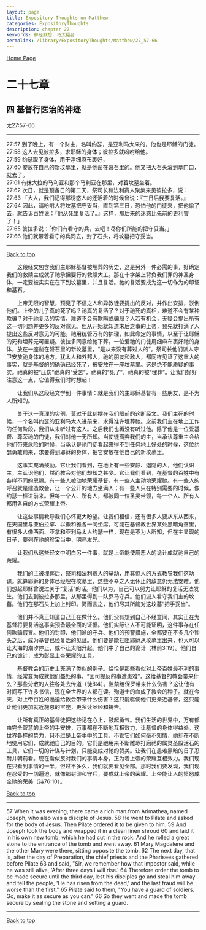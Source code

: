 ```yaml
---
layout: page
title: Expository Thoughts on Matthew
categories: ExpositoryThoughts
description: chapter 27
keywords: 释经默想，马太福音
permalink: /library/ExpositoryThoughts/Matthew/27_57-66
---
```

[ Home Page ]({{site.baseurl}}/index) <br>

<a name="0"></a>
# 二十七章 

## 四 基督行医治的神迹

太27:57-66

***

27:57 到了晚上，有一个财主，名叫约瑟，是亚利马太来的，他也是耶稣的门徒。<br>
27:58 这人去见彼拉多，求耶稣的身体；彼拉多就吩咐给他。<br>
27:59 约瑟取了身体，用干净细麻布裹好，<br>
27:60 安放在自己的新坟墓里，就是他凿在磐石里的。他又把大石头滚到墓门口，就去了。<br>
27:61 有抹大拉的马利亚和那个马利亚在那里，对着坟墓坐着。<br>
27:62 次日，就是预备日的第二天，祭司长和法利赛人聚集来见彼拉多，说：<br>
27:63 「大人，我们记得那诱惑人的还活着的时候曾说：『三日后我要复活。』<br>
27:64 因此，请吩咐人将坟墓把守妥当，直到第三日，恐怕他的门徒来，把他偷了去，就告诉百姓说：『他从死里复活了。』这样，那后来的迷惑比先前的更利害了！」<br>
27:65 彼拉多说：「你们有看守的兵，去吧！尽你们所能的把守妥当。」<br>
27:66 他们就带着看守的兵同去，封了石头，将坟墓把守妥当。<br>

***

[Back to top](#0)

&emsp;&emsp;这段经文包含我们主耶稣基督被埋葬的历史，这是另外一件必需的事，好确定我们的救赎主成就了祂承担要行的救赎大工。那在十字架上背负我们罪的神圣身体，一定要被实实在在下到坟墓里，并且复活。祂的复活要成为这一切作为的印证和基石。

&emsp;&emsp;上帝无限的智慧，预见了不信之人和异教徒要提出的反对，并作出安排，驳倒他们。上帝的儿子真的死了吗？祂真的复活了？对于祂死的真相，难道不会有某种欺骗？对于祂复活的实情，难道不会有欺瞒或骗局？人若有机会，无疑会提出所有这一切问题并更多的反对意见。但从开始就知道末后之事的上帝，预先就打消了人提出这些反对意见的可能。祂用统管万有的护理，如此命定的事情，以至于让耶稣的死和埋葬无可置疑。彼拉多同意给祂下葬。一位爱祂的门徒用细麻布裹好祂的身体，放在一座凿在磐石里的新坟墓里，“是从来没有葬过人的”。祭司长他们派人守卫安放祂身体的地方。犹太人和外邦人，祂的朋友和敌人，都同样见证了这重大的事实，就是基督的的确确已经死了，被安放在一座坟墓里。这是绝不能质疑的事实。祂真的被“压伤”祂真的“受苦”，祂真的“死了”，祂真的被“埋葬”。让我们好好注意这一点，它值得我们时时想起！

&emsp;&emsp;让我们从这段经文学到一件事情：就是我们的主耶稣基督有一些朋友，是不为人所知的。

&emsp;&emsp;关于这一真理的实例，莫过于此刻摆在我们眼前的这断经文。我们主死的时候，一个名叫约瑟的亚利马太人进前来，求得准许埋葬祂。之前我们主在地上工作的任何阶段，我们从未听过有这人。之后我们也再没有听过他。除了他是一位爱基督、尊荣祂的门徒，我们对他一无所知。当使徒离弃我们的主，当承认尊重主会给他们带来危险的时候，当承认是祂门徒看起来得不到任何地上好处的时候，这位约瑟勇敢前来，求要得到耶稣的身体，把它安放在他自己的新坟墓里。

&emsp;&emsp;这事实充满鼓励。它让我们看到，在地上有一些安静、退隐的人，他们认识主，主认识他们，然而教会对他们却知之甚少。它让我们看到，在基督的百姓中有各样不同的恩赐。有一些人被动地荣耀基督，有一些人主动地荣耀祂。有一些人的呼召就是建造教会，让一个公开的地方坐满人；有一些人只在特别需要的时候，像约瑟一样进前来。但每一个人、所有人，都被同一位圣灵带领，每一个人、所有人都用各自的方式荣耀上帝。

&emsp;&emsp;让这些事情教导我们心怀更大盼望。让我们相信，还有很多人要从东从西来，在天国里与亚伯拉罕、以撒和雅各一同坐席。可能在基督教世界某处黑暗角落里，有很多人像西面、亚拿和亚利马太人约瑟一样，现在是不为人所知，但在主显现的日子，要列在祂的珍宝当中，明亮发光。

&emsp;&emsp;让我们从这些经文中明白另一件事，就是上帝能使用恶人的诡计成就祂自己的荣耀。

&emsp;&emsp;我们的主被埋葬后，祭司和法利赛人的举动，用其惊人的方式教导我们这功课。就算耶稣的身体已经埋在坟墓里，这些不幸之人无休止的敌意仍无法安睡。他们想起耶稣曾说过关于“复活”的话。他们以为，自己可以努力让耶稣的复活无法发生。他们去到彼拉多那里，从那里得到一队罗马守兵。他们派人看守我们主的坟墓。他们在那石头上加上封印。简而言之，他们尽其所能对这坟墓“把手妥当”。

&emsp;&emsp;他们并不真正知道自己正在做什么。他们没有想到自己不经意间，其实正在为基督将要复活这事实预备最全面的证据。他们实际让人不可能证明，这件事存在任何欺骗假冒。他们的封印、他们派的守兵、他们的预警措施，全都要在不多几个钟头之后，成为基督已经复活的见证。他们要是能拦阻耶稣从坟墓里出来，也大可以让大海的潮汐停止，或不让太阳升起。他们中了自己的诡计（林前3:19）。他们自己的诡计，成为彰显上帝荣耀的工具。

&emsp;&emsp;基督教会的历史上充满了类似的例子。恰恰是那些看似对上帝百姓最不利的事情，经常变为成就他们益处的事。“因司提反的事遭患难”，这给基督的教会带来什么？那些分散的人往各处去传道（徒8:4）。监禁给保罗带来什么伤害？这让他有时间写下许多书信，现在全世界的人都在读。殉道士的血成了教会的种子。就在今天，对上帝百姓的逼迫给教会带来什么伤害？这只能驱使他们更亲近基督，这只能让他们更加就近施恩的宝座，更多读圣经和祷告。

&emsp;&emsp;让所有真正的基督徒把这些记在心上，鼓起勇气。我们生活的世界中，万有都由完全智慧的上帝的手安排，万事都在不断地互相效力，让基督的身体得益处。这世界各样的势力，只不过是上帝手中的工具，不管它们如何毫不知情，祂却在不断地使用它们，成就祂自己的目的。它们是祂用来不断雕琢打磨祂的属灵圣殿活石的工具，它们一切的计谋与计划，只能变成对祂的赞美。让我们在患难黑暗的日子忍耐并朝前看。现在看似反对我们的事情本身，正为着上帝的荣耀互相效力。我们现在只看到事情的一半，但过不多久，我们就要看见全部。那时我们要发现，我们现在忍受的一切逼迫，就像那封印和守兵，要成就上帝的荣耀。上帝能让人的愤怒成全祂的荣美（诗76:10）。

[Back to top](#0)

***

57 When it was evening, there came a rich man from Arimathea, named Joseph, who also was a disciple of Jesus. 58 He went to Pilate and asked for the body of Jesus. Then Pilate ordered it to be given to him. 59 And Joseph took the body and wrapped it in a clean linen shroud 60 and laid it in his own new tomb, which he had cut in the rock. And he rolled a great stone to the entrance of the tomb and went away. 61 Mary Magdalene and the other Mary were there, sitting opposite the tomb. 62 The next day, that is, after the day of Preparation, the chief priests and the Pharisees gathered before Pilate 63 and said, "Sir, we remember how that impostor said, while he was still alive, 'After three days I will rise.' 64 Therefore order the tomb to be made secure until the third day, lest his disciples go and steal him away and tell the people, 'He has risen from the dead,' and the last fraud will be worse than the first." 65 Pilate said to them, "You have a guard of soldiers. Go, make it as secure as you can." 66 So they went and made the tomb secure by sealing the stone and setting a guard.

***

[Back to top](#0)
